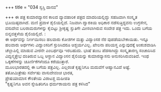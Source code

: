 +++
title = "034 ಸ್ವಸ್ತಿ ದಾನವ"

+++
ಈ ಪತ್ರ ಕುಮಾರವ್ಯಾಸನ ಕಾಲದ ವ್ಯಾವಹಾರಿಕ ಪತ್ರದ ಮಾದರಿಯಲ್ಲಿದ್ದು ಸಹಜವಾಗಿ ಸಂಸ್ಕೃತ ಭೂಯಿಷ್ಠವಾಗಿದೆ. ಮಣಿ ಪ್ರವಾಳ ಶೈಲಿಯಲ್ಲಿದೆ. ನಿಜವಾಗಿ ದ್ವಾರಕಿಯ ಅಧಿಕಾರ ನಡೆಸುತ್ತಿದ್ದವನು ಉಗ್ರಸೇನ, ವಸುದೇವ ಬಲರಾಮರುಗಳನ್ನು ಕೈಬಿಟ್ಟು ಶ್ರೀಕೃಷ್ಣ ಸ್ತುತಿಗೇ ಮೀಸಲಾಗಿರುವ ಸಂದೇಶ ಪತ್ರ ಇದು. ಒಂದು ಬಗೆಯ ಬಿನ್ನವತ್ತಳೆಯ ಶೈಲಿಯಲ್ಲಿದೆ. :  
ಈ ಅರ್ಥವನ್ನು ನಿರ್ಣಯಿಸಲು ಹಲವಾರು ಕೋಶಗಳ ಮತ್ತು ವಿದ್ವಾಂಸರ ನೆರ ವುಪಡೆಯಬೇಕಾಯಿತು. ಇನ್ನೂ ಹಲವಾರು ಅರ್ಥಗಳು ವಿದ್ವಾಂಸರಿಗೆ ಸ್ಫುರಿಸಿದರೂ ಆಶ್ಚರ್ಯವಿಲ್ಲ. ಖೇಲನಾ ಪರಿಯಸ್ತ ಎನ್ನುವುದಕ್ಕೆ ಅಂಕುಶವಾಡಿಸಿ ಚೆಲ್ಲಾಪಿಲ್ಲಿ ಮಾಡುವ ವೀರನೇ ಎಂಬರ್ಥವೂ ಇರಬಹುದು. ಭಾಷೆ ತುಂಬ ಪೆಡಸಾಗಿದ್ದು ಸಂಸ್ಕೃತಾರಣ್ಯ ಸಂಚಾರಿಸಿದ ವಿದ್ವನ್ಮತ್ತೇಭ ದಂತಿರುವ ಒಬ್ಬ ಆಸ್ಥಾನ ವಿದ್ವಾಂಸನ ಶೈಲಿಯನ್ನು ಕುಮಾರವ್ಯಾಸನು ಅನುಸರಿಸಿರುವಂತಿದೆ. ಇಂಥ ಒಕ್ಕಣೆಗಳನ್ನು ಚೂರ್ಣಿಕೆಗಳೆಂದೂ ಕರೆಯುತ್ತಾರೆ.  
ಮೂಲಭಾರತದಲ್ಲಿ ಈ ಬಗೆಯ ಪತ್ರವಿಲ್ಲ. ಎಲ್ಲರಂತೆ ಕೃಷ್ಣನಿಗೂ ಮದುವೆಗೆ ಆಹ್ವಾನವಿದೆ ಅಷ್ಟೆ.  
ತತೋಮಿತ್ರೇಷು ಸರ್ವೇಷು ವಾಸುದೇವಂಚ ಭಾರತ,  
ಪ್ರೇಷಯಾಮಾಸ ಕೌಂತೇಯ ವಿರಾಟಶ್ಚ ಮಹೀಪತಿ  
"ಕೃಷ್ಣನಿಗೂ ಅವನ ಸ್ನೇಹಿತರಿಗೂ ಧರ್ಮರಾಯನು ಪತ್ರ ಕಳಿಸಿದ"